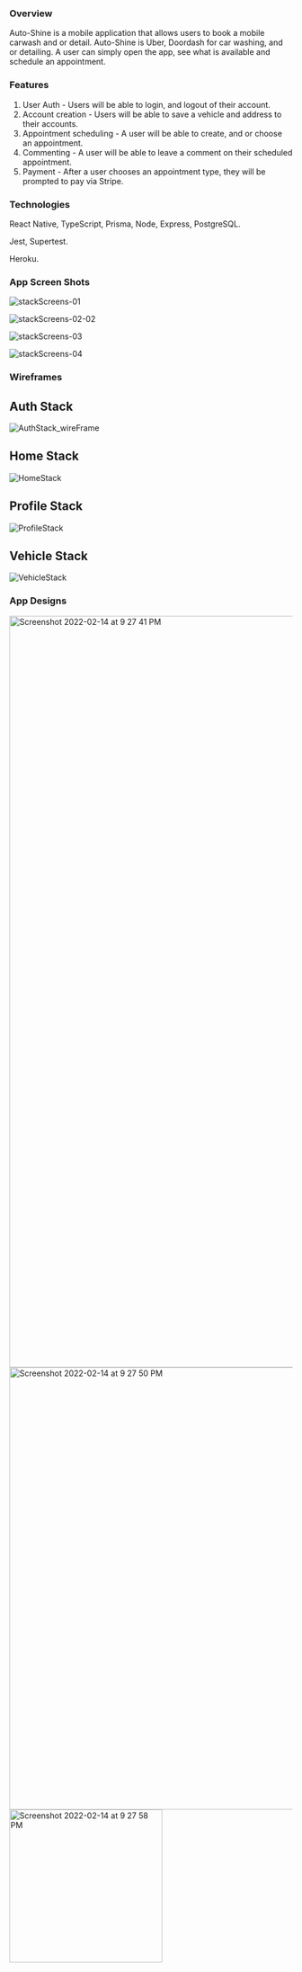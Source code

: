 ### Overview
Auto-Shine is a mobile application that allows users to book a mobile carwash and or detail. Auto-Shine is Uber, Doordash for car washing, and or detailing. A user can simply open the app, see what is available and schedule an appointment.


### Features
1. User Auth - Users will be able to login, and logout of their account.
2. Account creation - Users will be able to save a vehicle and address to their accounts.
3. Appointment scheduling - A user will be able to create, and or choose an appointment.
4. Commenting - A user will be able to leave a comment on their scheduled appointment. 
5. Payment - After a user chooses an appointment type, they will be prompted to pay via Stripe.

### Technologies
React Native, 
TypeScript, 
Prisma, 
Node, 
Express, 
PostgreSQL.

Jest, 
Supertest.

Heroku.

### App Screen Shots

![stackScreens-01](https://user-images.githubusercontent.com/11067335/154188128-2c840695-acc6-4c15-9302-fc764e5bd881.png)

![stackScreens-02-02](https://user-images.githubusercontent.com/11067335/154188132-41283338-a5ff-47b3-9bcf-77f10b707fcb.png)

![stackScreens-03](https://user-images.githubusercontent.com/11067335/154188135-bc7758e6-eb3e-479c-9241-e1e3f8a813c0.png)

![stackScreens-04](https://user-images.githubusercontent.com/11067335/154188137-eb40470c-b591-426d-a743-fe80d60816cf.png)

### Wireframes

## Auth Stack 
![AuthStack_wireFrame](https://user-images.githubusercontent.com/11067335/147862634-246a7332-df07-477d-aad9-0e15cca53bd4.jpeg)

## Home Stack 
![HomeStack](https://user-images.githubusercontent.com/11067335/147862644-d3a5b303-986c-482c-a314-0da5611cf86c.jpeg)

## Profile Stack 
![ProfileStack](https://user-images.githubusercontent.com/11067335/147862656-062daa55-2913-4b76-a4a9-d22ee20d9552.jpeg)

## Vehicle Stack
![VehicleStack](https://user-images.githubusercontent.com/11067335/147862665-578d32cf-0477-4df5-9519-7abb676f51df.jpeg)

### App Designs

<img width="1337" alt="Screenshot 2022-02-14 at 9 27 41 PM" src="https://user-images.githubusercontent.com/11067335/153998534-b4d57a83-3282-4b35-81e6-2cb7a6dd4ad8.png">

<img width="787" alt="Screenshot 2022-02-14 at 9 27 50 PM" src="https://user-images.githubusercontent.com/11067335/153998558-4dc487dd-938e-4496-aec7-6345bc630091.png">

<img width="272" alt="Screenshot 2022-02-14 at 9 27 58 PM" src="https://user-images.githubusercontent.com/11067335/153998576-2257d502-dcf8-4602-8e25-ec0924463098.png">

